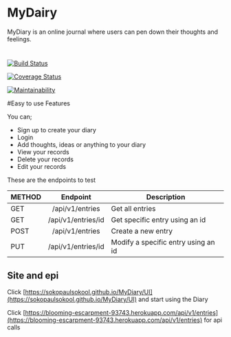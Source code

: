 # MyDairy

MyDiary is an online journal where users can pen down their thoughts and feelings.

#

[![Build Status](https://travis-ci.org/SokoPaulSokool/MyDiary.svg?branch=endpoints)](https://travis-ci.org/SokoPaulSokool/MyDiary)

[![Coverage Status](https://coveralls.io/repos/github/SokoPaulSokool/MyDiary/badge.svg?branch=endpoints)](https://coveralls.io/github/SokoPaulSokool/MyDiary?branch=endpoints)

[![Maintainability](https://api.codeclimate.com/v1/badges/79a0023ae3ce8ab4049e/maintainability)](https://codeclimate.com/github/SokoPaulSokool/MyDiary/maintainability)

#Easy to use Features

You can;

- Sign up to create your diary
- Login
- Add thoughts, ideas or anything to your diary
- View your records
- Delete your records
- Edit your records

These are the endpoints to test

| METHOD |      Endpoint      | Description                         |
| ------ | :----------------: | ----------------------------------- |
| GET    |  /api/v1/entries   | Get all entries                     |
| GET    | /api/v1/entries/id | Get specific entry using an id      |
| POST   |  /api/v1/entries   | Create a new entry                  |
| PUT    | /api/v1/entries/id | Modify a specific entry using an id |

## Site and epi

Click [https://sokopaulsokool.github.io/MyDiary/UI](https://sokopaulsokool.github.io/MyDiary/UI) and start using the Diary

Click [https://blooming-escarpment-93743.herokuapp.com/api/v1/entries](https://blooming-escarpment-93743.herokuapp.com/api/v1/entries) for api calls
